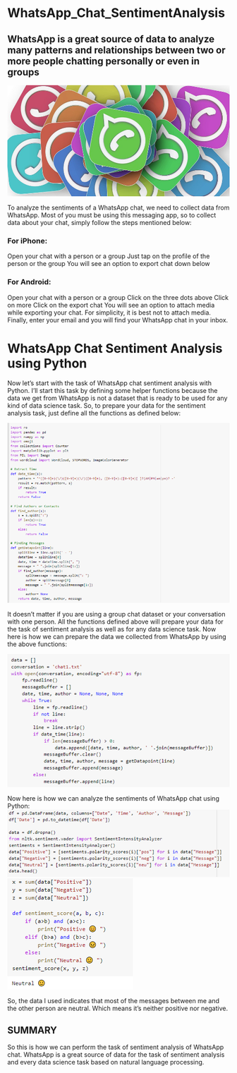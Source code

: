 # WhatsApp_Chat_SentimentAnalysis
## WhatsApp is a great source of data to analyze many patterns and relationships between two or more people chatting personally or even in groups
![alt tag](https://github.com/namanbansal01/WhatsApp_Chat_SentimentAnalysis/blob/main/snapshot-1.jpeg)

To analyze the sentiments of a WhatsApp chat, we need to collect data from WhatsApp. Most of you must be using this messaging app, so to collect data about your chat, simply follow the steps mentioned below:
### For iPhone:
Open your chat with a person or a group
Just tap on the profile of the person or the group
You will see an option to export chat down below

### For Android:
Open your chat with a person or a group 
Click on the three dots above 
Click on more
Click on the export chat
You will see an option to attach media while exporting your chat. For simplicity, it is best not to attach media. Finally, enter your email and you will find your WhatsApp chat in your inbox.

# WhatsApp Chat Sentiment Analysis using Python
Now let’s start with the task of WhatsApp chat sentiment analysis with Python. I’ll start this task by defining some helper functions because the data we get from WhatsApp is not a dataset that is ready to be used for any kind of data science task. So, to prepare your data for the sentiment analysis task, just define all the functions as defined below:

![alt tag](https://github.com/namanbansal01/WhatsApp_Chat_SentimentAnalysis/blob/main/snapshot.png)

It doesn’t matter if you are using a group chat dataset or your conversation with one person. All the functions defined above will prepare your data for the task of sentiment analysis as well as for any data science task. Now here is how we can prepare the data we collected from WhatsApp by using the above functions:

![alt tag](https://github.com/namanbansal01/WhatsApp_Chat_SentimentAnalysis/blob/main/snapshot-2.png)

Now here is how we can analyze the sentiments of WhatsApp chat using Python:
![alt tag](https://github.com/namanbansal01/WhatsApp_Chat_SentimentAnalysis/blob/main/snapshot-3.png)
![alt tag](https://github.com/namanbansal01/WhatsApp_Chat_SentimentAnalysis/blob/main/snapshot-4.png)

So, the data I used indicates that most of the messages between me and the other person are neutral. Which means it’s neither positive nor negative.
## SUMMARY
So this is how we can perform the task of sentiment analysis of WhatsApp chat. WhatsApp is a great source of data for the task of sentiment analysis and every data science task based on natural language processing.
